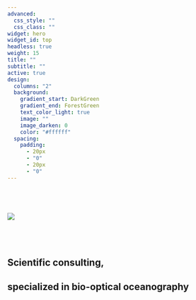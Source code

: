 ```yaml
---
advanced:
  css_style: ""
  css_class: ""
widget: hero
widget_id: top
headless: true
weight: 15
title: ""
subtitle: ""
active: true
design:
  columns: "2"
  background:
    gradient_start: DarkGreen
    gradient_end: ForestGreen
    text_color_light: true
    image: ""
    image_darken: 0
    color: "#ffffff"
  spacing:
    padding:
      - 20px
      - "0"
      - 20px
      - "0"
---
```

## **<br>**

![](g7071.png)

## **<br>**

## Scientific consulting, **<br>**

## specialized in bio-optical oceanography

## **<br>**

## **<br>**

**<br>**